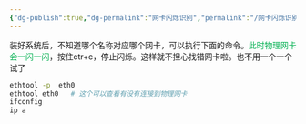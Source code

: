 ```yaml
---
{"dg-publish":true,"dg-permalink":"网卡闪烁识别","permalink":"/网卡闪烁识别/","noteIcon":"","created":"2019-02-11","updated":""}
---
```



装好系统后，不知道哪个名称对应哪个网卡，可以执行下面的命令。<font color="#00b050">此时物理网卡会一闪一闪</font>，按住ctr+c，停止闪烁。这样就不担心找错网卡啦。也不用一个一个试了
```bash
ethtool -p  eth0
ethtool eth0   # 这个可以查看有没有连接到物理网卡
ifconfig
ip a
```